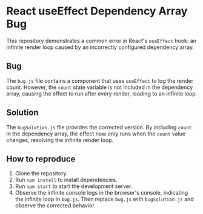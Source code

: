 # React useEffect Dependency Array Bug

This repository demonstrates a common error in React's `useEffect` hook: an infinite render loop caused by an incorrectly configured dependency array.

## Bug

The `bug.js` file contains a component that uses `useEffect` to log the render count. However, the `count` state variable is not included in the dependency array, causing the effect to run after every render, leading to an infinite loop.

## Solution

The `bugSolution.js` file provides the corrected version. By including `count` in the dependency array, the effect now only runs when the `count` value changes, resolving the infinite render loop.

## How to reproduce

1. Clone the repository.
2. Run `npm install` to install dependencies.
3. Run `npm start` to start the development server.
4. Observe the infinite console logs in the browser's console, indicating the infinite loop in `bug.js`. Then replace `bug.js` with `bugSolution.js` and observe the corrected behavior.
